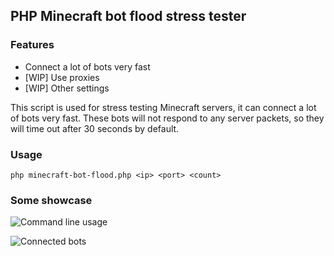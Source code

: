 ## PHP Minecraft bot flood stress tester

### Features
* Connect a lot of bots very fast
* [WIP] Use proxies
* [WIP] Other settings

This script is used for stress testing Minecraft servers,
it can connect a lot of bots very fast.
These bots will not respond to any server packets,
so they will time out after 30 seconds by default.

### Usage
`php minecraft-bot-flood.php <ip> <port> <count>`

### Some showcase

![Command line usage](https://up.frantajaros.cz/62t1qsxmn1.gif "Command line usage")

![Connected bots](https://up.frantajaros.cz/2uqotmk05l "Connected bots")
